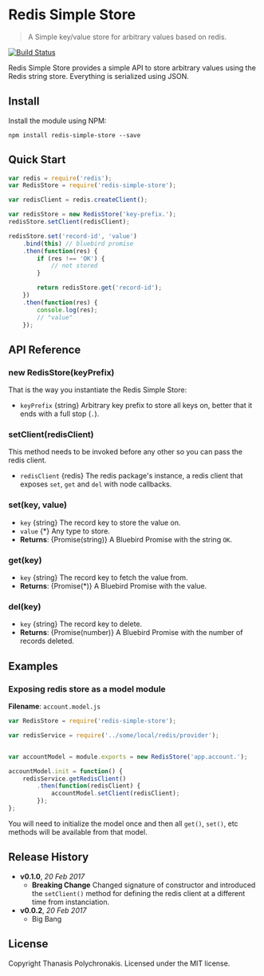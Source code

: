 # Redis Simple Store

> A Simple key/value store for arbitrary values based on redis.

[![Build Status](https://travis-ci.org/thanpolas/redis-simple-store.svg?branch=master)](https://travis-ci.org/thanpolas/redis-simple-store)

Redis Simple Store provides a simple API to store arbitrary values using the Redis string store. Everything is serialized using JSON.

## Install

Install the module using NPM:

```
npm install redis-simple-store --save
```

## Quick Start

```js
var redis = require('redis');
var RedisStore = require('redis-simple-store');

var redisClient = redis.createClient();

var redisStore = new RedisStore('key-prefix.');
redisStore.setClient(redisClient);

redisStore.set('record-id', 'value')
    .bind(this) // bluebird promise
    .then(function(res) {
        if (res !== 'OK') {
            // not stored
        }

        return redisStore.get('record-id');
    })
    .then(function(res) {
        console.log(res);
        // "value"
    });
```

## API Reference

### new RedisStore(keyPrefix)

That is the way you instantiate the Redis Simple Store:

* `keyPrefix` {string} Arbitrary key prefix to store all keys on, better that it ends with a full stop (`.`).

### setClient(redisClient)

This method needs to be invoked before any other so you can pass the redis client.

* `redisClient` {redis} The redis package's instance, a  redis client that exposes `set`, `get` and `del` with node callbacks.

### set(key, value)

* `key` {string} The record key to store the value on.
* `value` {*} Any type to store.
* **Returns**: {Promise(string)} A Bluebird Promise with the string `OK`.

### get(key)

* `key` {string} The record key to fetch the value from.
* **Returns**: {Promise(*)} A Bluebird Promise with the value.

### del(key)

* `key` {string} The record key to delete.
* **Returns**: {Promise(number)} A Bluebird Promise with the number of records deleted.

## Examples

### Exposing redis store as a model module

**Filename**: `account.model.js`

```js
var RedisStore = require('redis-simple-store');

var redisService = require('../some/local/redis/provider');


var accountModel = module.exports = new RedisStore('app.account.');

accountModel.init = function() {
    redisService.getRedisClient()
        .then(function(redisClient) {
            accountModel.setClient(redisClient);
        });
};
```

You will need to initialize the model once and then all `get()`, `set()`, etc methods will be available from that model.

## Release History

- **v0.1.0**, *20 Feb 2017*
    - **Breaking Change** Changed signature of constructor and introduced the `setClient()` method for defining the redis client at a different time from instanciation.
- **v0.0.2**, *20 Feb 2017*
    - Big Bang

## License

Copyright Thanasis Polychronakis. Licensed under the MIT license.
